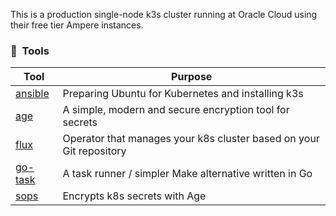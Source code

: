 This is a production single-node k3s cluster running at Oracle Cloud using their free tier Ampere instances.

### :wrench:&nbsp; Tools

| Tool                                                               | Purpose                                                             |
|--------------------------------------------------------------------|---------------------------------------------------------------------|
| [ansible](https://www.ansible.com)                                 | Preparing Ubuntu for Kubernetes and installing k3s                  |
| [age](https://github.com/FiloSottile/age)                          | A simple, modern and secure encryption tool for secrets             |
| [flux](https://toolkit.fluxcd.io/)                                 | Operator that manages your k8s cluster based on your Git repository |
| [go-task](https://github.com/go-task/task)                         | A task runner / simpler Make alternative written in Go              |
| [sops](https://github.com/mozilla/sops)                            | Encrypts k8s secrets with Age                                       |
